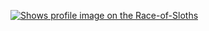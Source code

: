 
[<picture>
    <source media="(prefers-color-scheme: dark)" srcset="https://badge.race-of-sloths.com/0xcrans?theme=dark&wallet=createdev.near">
    <source media="(prefers-color-scheme: light)" srcset="https://badge.race-of-sloths.com/0xcrans?theme=light&wallet=createdev.near">
    <img alt="Shows profile image on the Race-of-Sloths" src="https://badge.race-of-sloths.com/0xcrans?wallet=createdev.near">
</picture>](https://race-of-sloths.com/profile/0xcrans)

